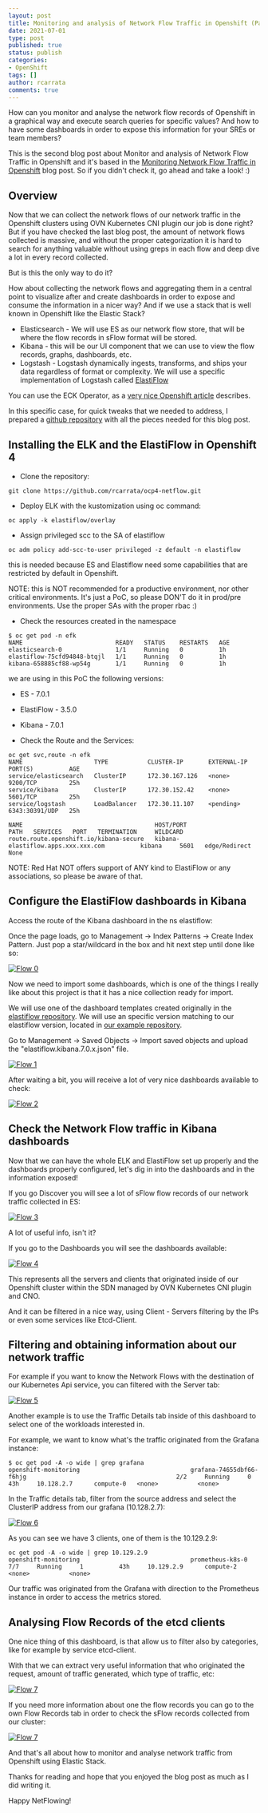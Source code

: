```yaml
---
layout: post
title: Monitoring and analysis of Network Flow Traffic in Openshift (Part II)
date: 2021-07-01
type: post
published: true
status: publish
categories:
- OpenShift
tags: []
author: rcarrata
comments: true
---
```


How can you monitor and analyse the network flow records of Openshift in a graphical way and execute search queries for specific values? And how to have some dashboards in order to expose this information for your SREs or team members? 

This is the second blog post about Monitor and analysis of Network Flow Traffic in Openshift and it's based in the [Monitoring Network Flow Traffic in Openshift](https://rcarrata.com/openshift/traffic-flow-ovn/) blog post. So if you didn't check it, go ahead and take a look! :)

## Overview

Now that we can collect the network flows of our network traffic in the Openshift clusters using OVN Kubernetes CNI plugin our job is done right? But if you have checked the last blog post, the amount of network flows collected is massive, and without the proper categorization it is hard to search for anything valuable without using greps in each flow and deep dive a lot in every record collected. 

But is this the only way to do it? 

How about collecting the network flows and aggregating them in a central point to visualize after and create dashboards in order to expose and consume the information in a nicer way? And if we use a stack that is well known in Openshift like the Elastic Stack? 

* Elasticsearch - We will use ES as our network flow store, that will be where the flow records in sFlow format will be stored.  
* Kibana - this will be our UI component that we can use to view the flow records, graphs, dashboards, etc.
* Logstash - Logstash dynamically ingests, transforms, and ships your data regardless of format or complexity. We will use a specific implementation of Logstash called [ElastiFlow](https://github.com/robcowart/elastiflow)

You can use the ECK Operator, as a [very nice Openshift article](https://www.openshift.com/blog/run-elastic-cloud-on-kubernetes-on-red-hat-openshift) describes.

In this specific case, for quick tweaks that we needed to address, I prepared a [github repository](https://github.com/rcarrata/ocp4-netflow) with all the pieces needed for this blog post.

## Installing the ELK and the ElastiFlow in Openshift 4

* Clone the repository:

```
git clone https://github.com/rcarrata/ocp4-netflow.git
```

* Deploy ELK with the kustomization using oc command:

```
oc apply -k elastiflow/overlay
```

* Assign privileged scc to the SA of elastiflow

```
oc adm policy add-scc-to-user privileged -z default -n elastiflow
```

this is needed because ES and Elastiflow need some capabilities that are restricted by default in Openshift.

NOTE: this is NOT recommended for a productive environment, nor other critical environments. It's just a PoC, so please DON'T do it in prod/pre environments. Use the proper SAs with the proper rbac :)

* Check the resources created in the namespace

```
$ oc get pod -n efk
NAME                          READY   STATUS    RESTARTS   AGE
elasticsearch-0               1/1     Running   0          1h
elastiflow-75cfd94848-btqjl   1/1     Running   0          1h
kibana-658885cf88-wp54g       1/1     Running   0          1h
```

we are using in this PoC the following versions:

* ES - 7.0.1
* ElastiFlow - 3.5.0
* Kibana - 7.0.1

* Check the Route and the Services:

```
oc get svc,route -n efk
NAME                    TYPE           CLUSTER-IP       EXTERNAL-IP   PORT(S)          AGE
service/elasticsearch   ClusterIP      172.30.167.126   <none>        9200/TCP         25h
service/kibana          ClusterIP      172.30.152.42    <none>        5601/TCP         25h
service/logstash        LoadBalancer   172.30.11.107    <pending>     6343:30391/UDP   25h

NAME                                     HOST/PORT                                  PATH   SERVICES   PORT   TERMINATION     WILDCARD
route.route.openshift.io/kibana-secure   kibana-elastiflow.apps.xxx.xxx.com          kibana     5601   edge/Redirect   None
```

NOTE: Red Hat NOT offers support of ANY kind to ElastiFlow or any associations, so please be aware of that. 

## Configure the ElastiFlow dashboards in Kibana

Access the route of the Kibana dashboard in the ns elastiflow:

Once the page loads, go to Management -> Index Patterns -> Create Index Pattern. Just pop a star/wildcard in the box and hit next step until done like so:

[![](/images/flow0_99.png "Flow 0")]({{site.url}}/images/flow0_99.png)

Now we need to import some dashboards, which is one of the things I really like about this project is that it has a nice collection ready for import.

We will use one of the dashboard templates created originally in the [elastiflow repository](https://github.com/robcowart/elastiflow/tree/master/kibana). We will use an specific version matching to our elastiflow version, located in [our example repository](https://github.com/rcarrata/ocp4-netflow/blob/main/dashboards/elastiflow.kibana.7.0.x.json).

Go to Management -> Saved Objects -> Import saved objects and upload the "elastiflow.kibana.7.0.x.json" file.

[![](/images/flow0_98.png "Flow 1")]({{site.url}}/images/flow0_98.png)

After waiting a bit, you will receive a lot of very nice dashboards available to check:

[![](/images/flow0_97.png "Flow 2")]({{site.url}}/images/flow0_97.png)

## Check the Network Flow traffic in Kibana dashboards

Now that we can have the whole ELK and ElastiFlow set up properly and the dashboards properly configured, let's dig in into the dashboards and in the information exposed!

If you go Discover you will see a lot of sFlow flow records of our network traffic collected in ES:

[![](/images/flow0_1.png "Flow 3")]({{site.url}}/images/flow0_1.png)

A lot of useful info, isn't it? 

If you go to the Dashboards you will see the dashboards available:

[![](/images/flow0.png "Flow 4")]({{site.url}}/images/flow0.png)

This represents all the servers and clients that originated inside of our Openshift cluster within the SDN managed by OVN Kubernetes CNI plugin and CNO.

And it can be filtered in a nice way, using Client - Servers filtering by the IPs or even some services like Etcd-Client.

## Filtering and obtaining information about our network traffic

For example if you want to know the Network Flows with the destination of our Kubernetes Api service, you can filtered with the Server tab:

[![](/images/flow2.png "Flow 5")]({{site.url}}/images/flow2.png)

Another example is to use the Traffic Details tab inside of this dashboard to select one of the workloads interested in.

For example, we want to know what's the traffic originated from the Grafana instance:

```
$ oc get pod -A -o wide | grep grafana
openshift-monitoring                               grafana-74655dbf66-f6hjg                                          2/2     Running     0          43h     10.128.2.7      compute-0   <none>           <none>
```

In the Traffic details tab, filter from the source address and select the ClusterIP address from our grafana (10.128.2.7):

[![](/images/flow7.png "Flow 6")]({{site.url}}/images/flow7.png)

As you can see we have 3 clients, one of them is the 10.129.2.9:

```
oc get pod -A -o wide | grep 10.129.2.9
openshift-monitoring                               prometheus-k8s-0                                                  7/7     Running     1          43h     10.129.2.9      compute-2   <none>           <none>
```

Our traffic was originated from the Grafana with direction to the Prometheus instance in order to access the metrics stored.

## Analysing Flow Records of the etcd clients

One nice thing of this dashboard, is that allow us to filter also by categories, like for example by service etcd-client.

With that we can extract very useful information that who originated the request, amount of traffic generated, which type of traffic, etc:

[![](/images/flow4.png "Flow 7")]({{site.url}}/images/flow4.png)

If you need more information about one the flow records you can go to the own Flow Records tab in order to check the sFlow records collected from our cluster:

[![](/images/flow5.png "Flow 7")]({{site.url}}/images/flow5.png)

And that's all about how to monitor and analyse network traffic from Openshift using Elastic Stack.

Thanks for reading and hope that you enjoyed the blog post as much as I did writing it.

Happy NetFlowing! 